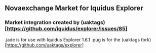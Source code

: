 ## Novaexchange Market for Iquidus Explorer
### Market integration created by (uaktags)[https://github.com/iquidus/explorer/issues/85]

.jade is for use with Iquidus Explorer 1.6.1
.pug is for the (uaktags fork)[https://github.com/uaktags/explorer]
